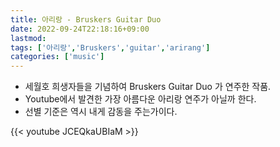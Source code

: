 ```yaml
---
title: 아리랑 - Bruskers Guitar Duo
date: 2022-09-24T22:18:16+09:00
lastmod:
tags: ['아리랑','Bruskers','guitar','arirang']
categories: ['music']
---
```


* 세월호 희생자들을 기념하여 Bruskers Guitar Duo 가 연주한 작품.
* Youtube에서 발견한 가장 아름다운 아리랑 연주가 아닐까 한다.
* 선별 기준은 역시 내게 감동을 주는가이다.

{{< youtube JCEQkaUBIaM >}}
